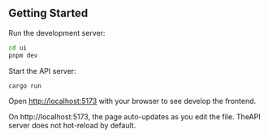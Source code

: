 ## Getting Started

Run the development server:

```bash
cd ui
pnpm dev
```

Start the API server:

```bash
cargo run
```

Open [http://localhost:5173](http://localhost:5173) with your browser to see develop the frontend.

On http://localhost:5173, the page auto-updates as you edit the file. TheAPI server does not hot-reload by default.